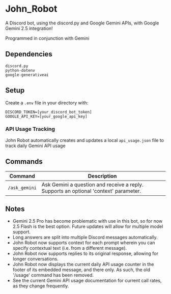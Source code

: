 # John_Robot
A Discord bot, using the discord.py and Google Gemini APIs, with Google Gemini 2.5 integration!

Programmed in conjunction with Gemini

## Dependencies
```
discord.py
python-dotenv
google-generativeai
```

## Setup
Create a `.env` file in your directory with:
```
DISCORD_TOKEN=[your_discord_bot_token]
GOOGLE_API_KEY=[your_google_api_key]
```

### API Usage Tracking
John Robot automatically creates and updates a local `api_usage.json` file to track daily Gemini API usage

## Commands
| Command        | Description                                                                           |
|----------------|---------------------------------------------------------------------------------------|
| `/ask_gemini`  | Ask Gemini a question and receive a reply. Supports an optional 'context' parameter.  |

## Notes
- Gemini 2.5 Pro has become problematic with use in this bot, so for now 2.5 Flash is the best option. Future updates will allow for multiple model support.
- Long answers are split into multiple Discord messages automatically.
- John Robot now supports context for each prompt wherein you can specify contextual text (i.e. from a different message).
- John Robot now supports replies to its original response, allowing for longer conversations.
- John Robot now displays the current daily API usage counter in the footer of its embedded message, and there only. As such, the old '/usage' command has been removed.
- See the current Gemini API usage documentation for current call rates, as they change frequently.
